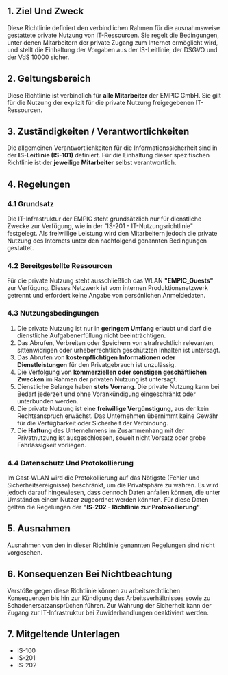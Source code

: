 ## **1. Ziel Und Zweck**

Diese Richtlinie definiert den verbindlichen Rahmen für die ausnahmsweise gestattete private Nutzung von IT-Ressourcen. Sie regelt die Bedingungen, unter denen Mitarbeitern der private Zugang zum Internet ermöglicht wird, und stellt die Einhaltung der Vorgaben aus der IS-Leitlinie, der DSGVO und der VdS 10000 sicher.

## **2. Geltungsbereich**

Diese Richtlinie ist verbindlich für **alle Mitarbeiter** der EMPIC GmbH. Sie gilt für die Nutzung der explizit für die private Nutzung freigegebenen IT-Ressourcen.

## **3. Zuständigkeiten / Verantwortlichkeiten**

Die allgemeinen Verantwortlichkeiten für die Informationssicherheit sind in der **IS-Leitlinie (IS-101)** definiert. Für die Einhaltung dieser spezifischen Richtlinie ist der **jeweilige Mitarbeiter** selbst verantwortlich.

## **4. Regelungen**

### **4.1 Grundsatz**

Die IT-Infrastruktur der EMPIC steht grundsätzlich nur für dienstliche Zwecke zur Verfügung, wie in der "IS-201 - IT-Nutzungsrichtlinie" festgelegt. Als freiwillige Leistung wird den Mitarbeitern jedoch die private Nutzung des Internets unter den nachfolgend genannten Bedingungen gestattet.

### **4.2 Bereitgestellte Ressourcen**

Für die private Nutzung steht ausschließlich das WLAN **"EMPIC_Guests"** zur Verfügung. Dieses Netzwerk ist vom internen Produktionsnetzwerk getrennt und erfordert keine Angabe von persönlichen Anmeldedaten.

### **4.3 Nutzungsbedingungen**

1. Die private Nutzung ist nur in **geringem Umfang** erlaubt und darf die dienstliche Aufgabenerfüllung nicht beeinträchtigen.
2. Das Abrufen, Verbreiten oder Speichern von strafrechtlich relevanten, sittenwidrigen oder urheberrechtlich geschützten Inhalten ist untersagt.
3. Das Abrufen von **kostenpflichtigen Informationen oder Dienstleistungen** für den Privatgebrauch ist unzulässig.
4. Die Verfolgung von **kommerziellen oder sonstigen geschäftlichen Zwecken** im Rahmen der privaten Nutzung ist untersagt.
5. Dienstliche Belange haben **stets Vorrang**. Die private Nutzung kann bei Bedarf jederzeit und ohne Vorankündigung eingeschränkt oder unterbunden werden.
6. Die private Nutzung ist eine **freiwillige Vergünstigung**, aus der kein Rechtsanspruch erwächst. Das Unternehmen übernimmt keine Gewähr für die Verfügbarkeit oder Sicherheit der Verbindung.
7. Die **Haftung** des Unternehmens im Zusammenhang mit der Privatnutzung ist ausgeschlossen, soweit nicht Vorsatz oder grobe Fahrlässigkeit vorliegen.

### **4.4 Datenschutz Und Protokollierung**

Im Gast-WLAN wird die Protokollierung auf das Nötigste (Fehler und Sicherheitsereignisse) beschränkt, um die Privatsphäre zu wahren. Es wird jedoch darauf hingewiesen, dass dennoch Daten anfallen können, die unter Umständen einem Nutzer zugeordnet werden könnten. Für diese Daten gelten die Regelungen der **"IS-202 - Richtlinie zur Protokollierung"**.

## **5. Ausnahmen**

Ausnahmen von den in dieser Richtlinie genannten Regelungen sind nicht vorgesehen.

## **6. Konsequenzen Bei Nichtbeachtung**

Verstöße gegen diese Richtlinie können zu arbeitsrechtlichen Konsequenzen bis hin zur Kündigung des Arbeitsverhältnisses sowie zu Schadenersatzansprüchen führen. Zur Wahrung der Sicherheit kann der Zugang zur IT-Infrastruktur bei Zuwiderhandlungen deaktiviert werden.

## **7. Mitgeltende Unterlagen**

- IS-100
- IS-201
- IS-202